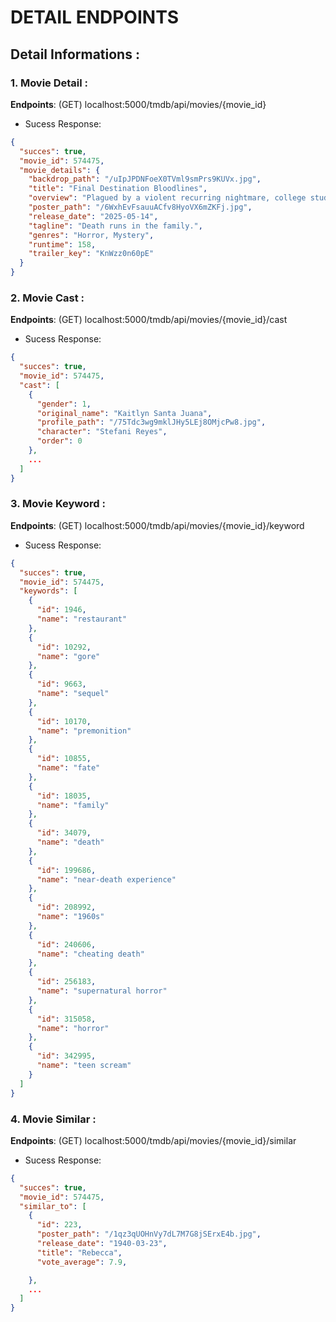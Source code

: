 # DETAIL ENDPOINTS

## Detail Informations :

### 1. Movie Detail :

**Endpoints**: (GET) localhost:5000/tmdb/api/movies/{movie_id}

- Sucess Response:

```json
{
  "succes": true,
  "movie_id": 574475,
  "movie_details": {
    "backdrop_path": "/uIpJPDNFoeX0TVml9smPrs9KUVx.jpg",
    "title": "Final Destination Bloodlines",
    "overview": "Plagued by a violent recurring nightmare, college student Stefanie heads home to track down the one person who might be able to break the cycle and save her family from the grisly demise that inevitably awaits them all.",
    "poster_path": "/6WxhEvFsauuACfv8HyoVX6mZKFj.jpg",
    "release_date": "2025-05-14",
    "tagline": "Death runs in the family.",
    "genres": "Horror, Mystery",
    "runtime": 158,
    "trailer_key": "KnWzz0n60pE"
  }
}
```

### 2. Movie Cast :

**Endpoints**: (GET) localhost:5000/tmdb/api/movies/{movie_id}/cast

- Sucess Response:

```json
{
  "succes": true,
  "movie_id": 574475,
  "cast": [
    {
      "gender": 1,
      "original_name": "Kaitlyn Santa Juana",
      "profile_path": "/75Tdc3wg9mklJHy5LEj8OMjcPw8.jpg",
      "character": "Stefani Reyes",
      "order": 0
    },
    ...
  ]
}
```

### 3. Movie Keyword :

**Endpoints**: (GET) localhost:5000/tmdb/api/movies/{movie_id}/keyword

- Sucess Response:

```json
{
  "succes": true,
  "movie_id": 574475,
  "keywords": [
    {
      "id": 1946,
      "name": "restaurant"
    },
    {
      "id": 10292,
      "name": "gore"
    },
    {
      "id": 9663,
      "name": "sequel"
    },
    {
      "id": 10170,
      "name": "premonition"
    },
    {
      "id": 10855,
      "name": "fate"
    },
    {
      "id": 18035,
      "name": "family"
    },
    {
      "id": 34079,
      "name": "death"
    },
    {
      "id": 199686,
      "name": "near-death experience"
    },
    {
      "id": 208992,
      "name": "1960s"
    },
    {
      "id": 240606,
      "name": "cheating death"
    },
    {
      "id": 256183,
      "name": "supernatural horror"
    },
    {
      "id": 315058,
      "name": "horror"
    },
    {
      "id": 342995,
      "name": "teen scream"
    }
  ]
}
```

### 4. Movie Similar :

**Endpoints**: (GET) localhost:5000/tmdb/api/movies/{movie_id}/similar

- Sucess Response:

```json
{
  "succes": true,
  "movie_id": 574475,
  "similar_to": [
    {
      "id": 223,
      "poster_path": "/1qz3qUOHnVy7dL7M7G8jSErxE4b.jpg",
      "release_date": "1940-03-23",
      "title": "Rebecca",
      "vote_average": 7.9,

    },
    ...
  ]
}
```
